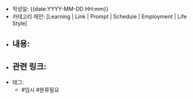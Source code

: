 - 작성일: {{date:YYYY-MM-DD HH:mm}}
- 카테고리 제안: [Learning | Link | Prompt | Schedule | Employment | Life Style]
- 내용:
    - 
- 관련 링크:
    - 
- 태그:
    - #임시 #분류필요